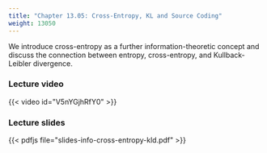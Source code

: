 ```yaml
---
title: "Chapter 13.05: Cross-Entropy, KL and Source Coding"
weight: 13050
---
```

We introduce cross-entropy as a further information-theoretic concept and discuss the connection between entropy, cross-entropy, and Kullback-Leibler divergence.  

<!--more-->

### Lecture video

{{< video id="V5nYGjhRfY0" >}}

### Lecture slides

{{< pdfjs file="slides-info-cross-entropy-kld.pdf" >}}
